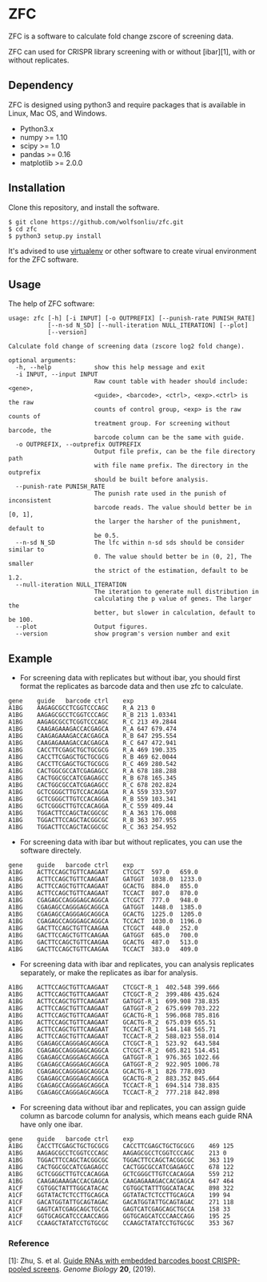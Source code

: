 # ZFC #

ZFC is a software to calculate fold change zscore of screening data.

ZFC can used for CRISPR library screening with or without [ibar][1], with
or without replicates.

## Dependency ##

ZFC is designed using python3 and require packages that is available
in Linux, Mac OS, and Windows.

* Python3.x
* numpy >= 1.10
* scipy >= 1.0
* pandas >= 0.16
* matplotlib >= 2.0.0

## Installation ##

Clone this repository, and install the software.

```{shell}
$ git clone https://github.com/wolfsonliu/zfc.git
$ cd zfc
$ python3 setup.py install
```

It's advised to use
[virtualenv](https://virtualenv.pypa.io/en/stable/) or other software
to create virual environment for the ZFC software.

## Usage ##

The help of ZFC software:

```{shell}
usage: zfc [-h] [-i INPUT] [-o OUTPREFIX] [--punish-rate PUNISH_RATE]
           [--n-sd N_SD] [--null-iteration NULL_ITERATION] [--plot]
           [--version]

Calculate fold change of screening data (zscore log2 fold change).

optional arguments:
  -h, --help            show this help message and exit
  -i INPUT, --input INPUT
                        Raw count table with header should include: <gene>,
                        <guide>, <barcode>, <ctrl>, <exp>.<ctrl> is the raw
                        counts of control group, <exp> is the raw counts of
                        treatment group. For screening without barcode, the
                        barcode column can be the same with guide.
  -o OUTPREFIX, --outprefix OUTPREFIX
                        Output file prefix, can be the file directory path
                        with file name prefix. The directory in the outprefix
                        should be built before analysis.
  --punish-rate PUNISH_RATE
                        The punish rate used in the punish of inconsistent
                        barcode reads. The value should better be in [0, 1],
                        the larger the harsher of the punishment, default to
                        be 0.5.
  --n-sd N_SD           The lfc within n-sd sds should be consider similar to
                        0. The value should better be in (0, 2], The smaller
                        the strict of the estimation, default to be 1.2.
  --null-iteration NULL_ITERATION
                        The iteration to generate null distribution in
                        calculating the p value of genes. The larger the
                        better, but slower in calculation, default to be 100.
  --plot                Output figures.
  --version             show program's version number and exit
```

## Example ##

* For screening data with replicates but without ibar, you should
  first format the replicates as barcode data and then use zfc to
  calculate.

```{shell}
gene	guide	barcode	ctrl	exp
A1BG	AAGAGCGCCTCGGTCCCAGC	R_A	213	0
A1BG	AAGAGCGCCTCGGTCCCAGC	R_B	213	1.03341
A1BG	AAGAGCGCCTCGGTCCCAGC	R_C	213	49.2844
A1BG	CAAGAGAAAGACCACGAGCA	R_A	647	679.474
A1BG	CAAGAGAAAGACCACGAGCA	R_B	647	295.554
A1BG	CAAGAGAAAGACCACGAGCA	R_C	647	472.941
A1BG	CACCTTCGAGCTGCTGCGCG	R_A	469	190.335
A1BG	CACCTTCGAGCTGCTGCGCG	R_B	469	62.0044
A1BG	CACCTTCGAGCTGCTGCGCG	R_C	469	280.542
A1BG	CACTGGCGCCATCGAGAGCC	R_A	678	188.288
A1BG	CACTGGCGCCATCGAGAGCC	R_B	678	165.345
A1BG	CACTGGCGCCATCGAGAGCC	R_C	678	202.824
A1BG	GCTCGGGCTTGTCCACAGGA	R_A	559	333.597
A1BG	GCTCGGGCTTGTCCACAGGA	R_B	559	103.341
A1BG	GCTCGGGCTTGTCCACAGGA	R_C	559	409.44
A1BG	TGGACTTCCAGCTACGGCGC	R_A	363	176.008
A1BG	TGGACTTCCAGCTACGGCGC	R_B	363	307.955
A1BG	TGGACTTCCAGCTACGGCGC	R_C	363	254.952
```

* For screening data with ibar but without replicates, you can use the
  software directely.

```{shell}
gene	guide	barcode	ctrl	exp
A1BG	ACTTCCAGCTGTTCAAGAAT	CTCGCT	597.0	659.0
A1BG	ACTTCCAGCTGTTCAAGAAT	GATGGT	1038.0	1233.0
A1BG	ACTTCCAGCTGTTCAAGAAT	GCACTG	884.0	855.0
A1BG	ACTTCCAGCTGTTCAAGAAT	TCCACT	807.0	870.0
A1BG	CGAGAGCCAGGGAGCAGGCA	CTCGCT	777.0	948.0
A1BG	CGAGAGCCAGGGAGCAGGCA	GATGGT	1448.0	1385.0
A1BG	CGAGAGCCAGGGAGCAGGCA	GCACTG	1225.0	1205.0
A1BG	CGAGAGCCAGGGAGCAGGCA	TCCACT	1030.0	1196.0
A1BG	GACTTCCAGCTGTTCAAGAA	CTCGCT	448.0	252.0
A1BG	GACTTCCAGCTGTTCAAGAA	GATGGT	685.0	700.0
A1BG	GACTTCCAGCTGTTCAAGAA	GCACTG	487.0	513.0
A1BG	GACTTCCAGCTGTTCAAGAA	TCCACT	383.0	409.0
```

* For screening data with ibar and replicates, you can analysis
  replicates separately, or make the replicates as ibar for analysis.

```{shell}
A1BG	ACTTCCAGCTGTTCAAGAAT	CTCGCT-R_1	402.548	399.666
A1BG	ACTTCCAGCTGTTCAAGAAT	CTCGCT-R_2	399.486	435.624
A1BG	ACTTCCAGCTGTTCAAGAAT	GATGGT-R_1	699.908	738.835
A1BG	ACTTCCAGCTGTTCAAGAAT	GATGGT-R_2	675.699	703.222
A1BG	ACTTCCAGCTGTTCAAGAAT	GCACTG-R_1	596.068	785.816
A1BG	ACTTCCAGCTGTTCAAGAAT	GCACTG-R_2	675.039	655.51
A1BG	ACTTCCAGCTGTTCAAGAAT	TCCACT-R_1	544.148	565.71
A1BG	ACTTCCAGCTGTTCAAGAAT	TCCACT-R_2	588.023	558.014
A1BG	CGAGAGCCAGGGAGCAGGCA	CTCGCT-R_1	523.92	643.584
A1BG	CGAGAGCCAGGGAGCAGGCA	CTCGCT-R_2	605.821	514.451
A1BG	CGAGAGCCAGGGAGCAGGCA	GATGGT-R_1	976.365	1022.66
A1BG	CGAGAGCCAGGGAGCAGGCA	GATGGT-R_2	922.905	1006.78
A1BG	CGAGAGCCAGGGAGCAGGCA	GCACTG-R_1	826	778.093
A1BG	CGAGAGCCAGGGAGCAGGCA	GCACTG-R_2	883.352	845.664
A1BG	CGAGAGCCAGGGAGCAGGCA	TCCACT-R_1	694.514	738.835
A1BG	CGAGAGCCAGGGAGCAGGCA	TCCACT-R_2	777.218	842.898
```

* For screening data without ibar and replicates, you can assign guide
  column as barcode column for analysis, which means each guide RNA
  have only one ibar.

```{shell}
gene	guide	barcode	ctrl	exp
A1BG	CACCTTCGAGCTGCTGCGCG	CACCTTCGAGCTGCTGCGCG	469	125
A1BG	AAGAGCGCCTCGGTCCCAGC	AAGAGCGCCTCGGTCCCAGC	213	0
A1BG	TGGACTTCCAGCTACGGCGC	TGGACTTCCAGCTACGGCGC	363	119
A1BG	CACTGGCGCCATCGAGAGCC	CACTGGCGCCATCGAGAGCC	678	122
A1BG	GCTCGGGCTTGTCCACAGGA	GCTCGGGCTTGTCCACAGGA	559	212
A1BG	CAAGAGAAAGACCACGAGCA	CAAGAGAAAGACCACGAGCA	647	464
A1CF	CGTGGCTATTTGGCATACAC	CGTGGCTATTTGGCATACAC	898	322
A1CF	GGTATACTCTCCTTGCAGCA	GGTATACTCTCCTTGCAGCA	199	94
A1CF	GACATGGTATTGCAGTAGAC	GACATGGTATTGCAGTAGAC	271	118
A1CF	GAGTCATCGAGCAGCTGCCA	GAGTCATCGAGCAGCTGCCA	158	33
A1CF	GGTGCAGCATCCCAACCAGG	GGTGCAGCATCCCAACCAGG	195	25
A1CF	CCAAGCTATATCCTGTGCGC	CCAAGCTATATCCTGTGCGC	353	367
```


### Reference ###

[1]: Zhu, S. et al. [Guide RNAs with embedded barcodes boost CRISPR-pooled screens](https://genomebiology.biomedcentral.com/articles/10.1186/s13059-019-1628-0). *Genome Biology* **20**, (2019).
